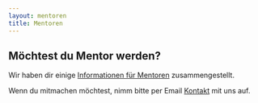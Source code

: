 ```yaml
---
layout: mentoren
title: Mentoren
---
```


## Möchtest du Mentor werden? ##

Wir haben dir einige [Informationen für Mentoren](/mentoren/infos/) zusammengestellt.
 
Wenn du mitmachen möchtest, nimm bitte per Email [Kontakt](mailto:info@horn.coderdojo.net) mit uns auf.